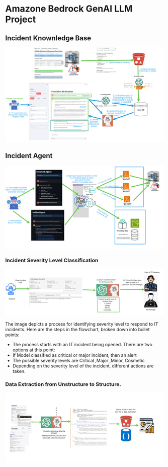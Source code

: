 # Amazone Bedrock GenAI LLM Project
## Incident Knownledge Base
<img src="images/jpg-incident-kb.jpg">

## Incident Agent
<img src="images/jpg-incident-agent.jpg"/>

### Incident Severity Level Classification
<img src="images/jpg-incident-severity-classification.jpg">

The image depicts a process for identifying severity level to respond to IT incidents. Here are the steps in the flowchart, broken down into bullet points:

* The process starts with an IT incident being opened. There are two options at this point:
* If Model classified as critical or major incident, then an alert 
* The possible severity levels are Critical ,Major ,Minor, Cosmetic
* Depending on the severity level of the incident, different actions are taken.
 
### Data Extraction from Unstructure to Structure.
<img src="images/jpg-data-extraction.jpg">